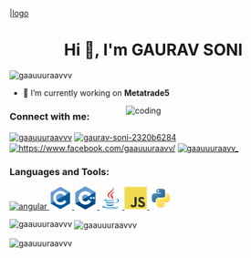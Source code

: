 |[logo](https://github.com/GAAUUURAAVVV/GAAUUURAAVVV/blob/main/20230924_091345_0000.png)
<h1 align="center">Hi 👋, I'm GAURAV SONI</h1>
<p align="left"> <img src="https://komarev.com/ghpvc/?username=gaauuuraavvv&label=Profile%20views&color=0e75b6&style=flat" alt="gaauuuraavvv" /> </p>

- 🔭 I’m currently working on **Metatrade5**
<img align="right" alt="coding" width="300" src="https://user-images.githubusercontent.com/55389276/140866485-8fb1c876-9a8f-4d6a-98dc-08c4981eaf70.gif">
<h3 align="left">Connect with me:</h3>
<p align="left">
<a href="https://twitter.com/gaauuuraavvv" target="blank"><img align="center" src="https://raw.githubusercontent.com/rahuldkjain/github-profile-readme-generator/master/src/images/icons/Social/twitter.svg" alt="gaauuuraavvv" height="20" width="30" /></a>
<a href="https://linkedin.com/in/gaurav-soni-2320b6284" target="blank"><img align="center" src="https://raw.githubusercontent.com/rahuldkjain/github-profile-readme-generator/master/src/images/icons/Social/linked-in-alt.svg" alt="gaurav-soni-2320b6284" height="30" width="40" /></a>
<a href="https://fb.com/https://www.facebook.com/gaauuuraavv/" target="blank"><img align="center" src="https://raw.githubusercontent.com/rahuldkjain/github-profile-readme-generator/master/src/images/icons/Social/facebook.svg" alt="https://www.facebook.com/gaauuuraavv/" height="30" width="40" /></a>
<a href="https://instagram.com/gaauuuraavv_" target="blank"><img align="center" src="https://raw.githubusercontent.com/rahuldkjain/github-profile-readme-generator/master/src/images/icons/Social/instagram.svg" alt="gaauuuraavv_" height="30" width="40" /></a>
</p>

<h3 align="left">Languages and Tools:</h3>
<p align="left"> <a href="https://angular.io" target="_blank" rel="noreferrer"> <img src="https://angular.io/assets/images/logos/angular/angular.svg" alt="angular" width="40" height="40"/> </a> <a href="https://www.cprogramming.com/" target="_blank" rel="noreferrer"> <img src="https://raw.githubusercontent.com/devicons/devicon/master/icons/c/c-original.svg" alt="c" width="40" height="40"/> </a> <a href="https://www.w3schools.com/cpp/" target="_blank" rel="noreferrer"> <img src="https://raw.githubusercontent.com/devicons/devicon/master/icons/cplusplus/cplusplus-original.svg" alt="cplusplus" width="40" height="40"/> </a> <a href="https://www.java.com" target="_blank" rel="noreferrer"> <img src="https://raw.githubusercontent.com/devicons/devicon/master/icons/java/java-original.svg" alt="java" width="40" height="40"/> </a> <a href="https://developer.mozilla.org/en-US/docs/Web/JavaScript" target="_blank" rel="noreferrer"> <img src="https://raw.githubusercontent.com/devicons/devicon/master/icons/javascript/javascript-original.svg" alt="javascript" width="40" height="40"/> </a> <a href="https://www.python.org" target="_blank" rel="noreferrer"> <img src="https://raw.githubusercontent.com/devicons/devicon/master/icons/python/python-original.svg" alt="python" width="40" height="40"/> </a> </p>

<p><img align="left" src="https://github-readme-stats.vercel.app/api/top-langs?username=gaauuuraavvv&show_icons=true&locale=en&layout=compact" alt="gaauuuraavvv" /></p>

<p>&nbsp;<img align="center" src="https://github-readme-stats.vercel.app/api?username=gaauuuraavvv&show_icons=true&locale=en" alt="gaauuuraavvv" /></p>

<p><img align="center" src="https://github-readme-streak-stats.herokuapp.com/?user=gaauuuraavvv&" alt="gaauuuraavvv" /></p>
